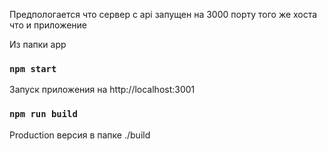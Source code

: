 Предпологается что сервер с api запущен на 3000 порту того же хоста что и приложение

Из папки app

### `npm start`

Запуск приложения на http://localhost:3001

### `npm run build`

Production версия в папке ./build
